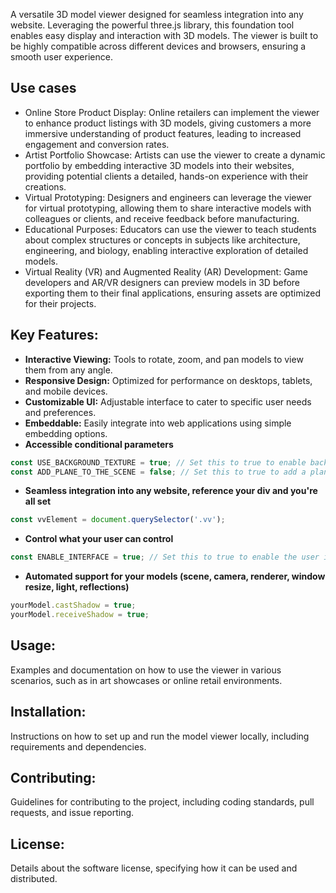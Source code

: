 A versatile 3D model viewer designed for seamless integration into any website. Leveraging the powerful three.js library, this foundation tool enables easy display and interaction with 3D models. The viewer is built to be highly compatible across different devices and browsers, ensuring a smooth user experience.

## Use cases
- Online Store Product Display: Online retailers can implement the viewer to enhance product listings with 3D models, giving customers a more immersive understanding of product features, leading to increased engagement and conversion rates.
- Artist Portfolio Showcase: Artists can use the viewer to create a dynamic portfolio by embedding interactive 3D models into their websites, providing potential clients a detailed, hands-on experience with their creations.
- Virtual Prototyping: Designers and engineers can leverage the viewer for virtual prototyping, allowing them to share interactive models with colleagues or clients, and receive feedback before manufacturing.
- Educational Purposes: Educators can use the viewer to teach students about complex structures or concepts in subjects like architecture, engineering, and biology, enabling interactive exploration of detailed models.
- Virtual Reality (VR) and Augmented Reality (AR) Development: Game developers and AR/VR designers can preview models in 3D before exporting them to their final applications, ensuring assets are optimized for their projects.

## Key Features:
- **Interactive Viewing:** Tools to rotate, zoom, and pan models to view them from any angle.
- **Responsive Design:** Optimized for performance on desktops, tablets, and mobile devices.
- **Customizable UI:** Adjustable interface to cater to specific user needs and preferences.
- **Embeddable:** Easily integrate into web applications using simple embedding options.
- **Accessible conditional parameters**
```javascript
const USE_BACKGROUND_TEXTURE = true; // Set this to true to enable background texture
const ADD_PLANE_TO_THE_SCENE = false; // Set this to true to add a plane to the scene
```

- **Seamless integration into any website, reference your div and you're all set**
```javascript
const vvElement = document.querySelector('.vv');
```

- **Control what your user can control**
```javascript
const ENABLE_INTERFACE = true; // Set this to true to enable the user interface
```

- **Automated support for your models (scene, camera, renderer, window resize, light, reflections)**
```javascript
yourModel.castShadow = true;
yourModel.receiveShadow = true;
```
## Usage: 
Examples and documentation on how to use the viewer in various scenarios, such as in art showcases or online retail environments.

## Installation:
Instructions on how to set up and run the model viewer locally, including requirements and dependencies.

## Contributing:
Guidelines for contributing to the project, including coding standards, pull requests, and issue reporting.

## License:
Details about the software license, specifying how it can be used and distributed.
